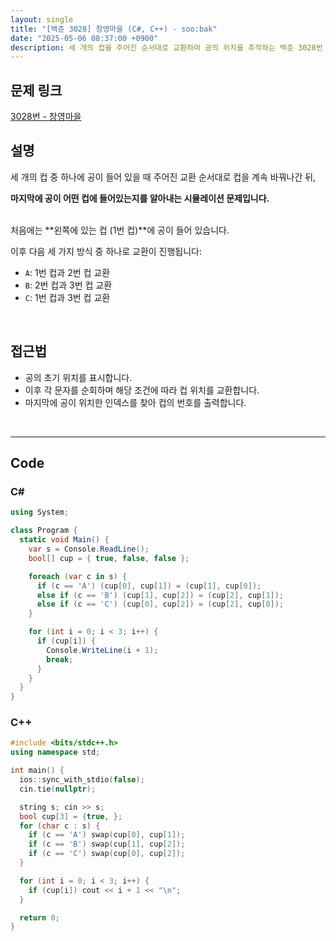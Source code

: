 ```yaml
---
layout: single
title: "[백준 3028] 창영마을 (C#, C++) - soo:bak"
date: "2025-05-06 08:37:00 +0900"
description: 세 개의 컵을 주어진 순서대로 교환하여 공의 위치를 추적하는 백준 3028번 창영마을 문제의 C# 및 C++ 풀이 및 해설
---
```


## 문제 링크
[3028번 - 창영마을](https://www.acmicpc.net/problem/3028)

## 설명
세 개의 컵 중 하나에 공이 들어 있을 때 주어진 교환 순서대로 컵을 계속 바꿔나간 뒤,

**마지막에 공이 어떤 컵에 들어있는지를 알아내는 시뮬레이션 문제입니다.**

<br>
처음에는 **왼쪽에 있는 컵 (1번 컵)**에 공이 들어 있습니다.

이후 다음 세 가지 방식 중 하나로 교환이 진행됩니다:

- `A`: 1번 컵과 2번 컵 교환
- `B`: 2번 컵과 3번 컵 교환
- `C`: 1번 컵과 3번 컵 교환

<br>

## 접근법
- 공의 초기 위치를 표시합니다.
- 이후 각 문자를 순회하며 해당 조건에 따라 컵 위치를 교환합니다.
- 마지막에 공이 위치한 인덱스를 찾아 컵의 번호를 출력합니다.

<br>

---

## Code

### C#

```csharp
using System;

class Program {
  static void Main() {
    var s = Console.ReadLine();
    bool[] cup = { true, false, false };

    foreach (var c in s) {
      if (c == 'A') (cup[0], cup[1]) = (cup[1], cup[0]);
      else if (c == 'B') (cup[1], cup[2]) = (cup[2], cup[1]);
      else if (c == 'C') (cup[0], cup[2]) = (cup[2], cup[0]);
    }

    for (int i = 0; i < 3; i++) {
      if (cup[i]) {
        Console.WriteLine(i + 1);
        break;
      }
    }
  }
}
```

### C++

```cpp
#include <bits/stdc++.h>
using namespace std;

int main() {
  ios::sync_with_stdio(false);
  cin.tie(nullptr);

  string s; cin >> s;
  bool cup[3] = {true, };
  for (char c : s) {
    if (c == 'A') swap(cup[0], cup[1]);
    if (c == 'B') swap(cup[1], cup[2]);
    if (c == 'C') swap(cup[0], cup[2]);
  }

  for (int i = 0; i < 3; i++) {
    if (cup[i]) cout << i + 1 << "\n";
  }

  return 0;
}
```
